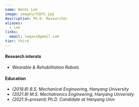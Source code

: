 ```yaml
---
name: Wonki Lee
image: images/리원치.jpg
description: Ph.D. Researcher
aliases:
  - Lee
links:
  email: lwqaxx@gmail.com
tier: third
---
```


#### **Research intersts**
- *Wearable & Rehabilitation Robots*

#### **Education**
- *(2019.8) B.S. Mechanical Engineering, Hanyang University*
- *(2021.8) M.S. Mechatronics Engineering, Hanyang University* 
- *(2021.9~present) Ph.D. Candidate at Hanyang Univ*